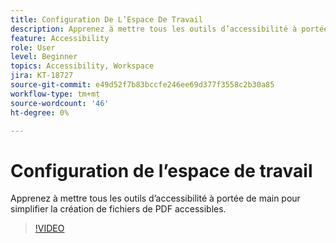 ```yaml
---
title: Configuration De L’Espace De Travail
description: Apprenez à mettre tous les outils d’accessibilité à portée de main pour simplifier la création de fichiers de PDF accessibles
feature: Accessibility
role: User
level: Beginner
topics: Accessibility, Workspace
jira: KT-18727
source-git-commit: e49d52f7b83bccfe246ee69d377f3558c2b30a85
workflow-type: tm+mt
source-wordcount: '46'
ht-degree: 0%

---
```


# Configuration de l’espace de travail

Apprenez à mettre tous les outils d’accessibilité à portée de main pour simplifier la création de fichiers de PDF accessibles.

>[!VIDEO](https://video.tv.adobe.com/v/3471612?quality=12&learn=on&hidetitle=true)